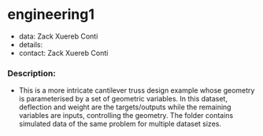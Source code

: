 # engineering1

* data: Zack Xuereb Conti
* details: 
* contact: Zack Xuereb Conti

### Description:
* This is a more intricate cantilever truss design example whose geometry is parameterised by a set of geometric variables. In this dataset, deflection and weight are the targets/outputs while the remaining variables are inputs, controlling the geometry. The folder contains simulated data of the same problem for multiple dataset sizes.